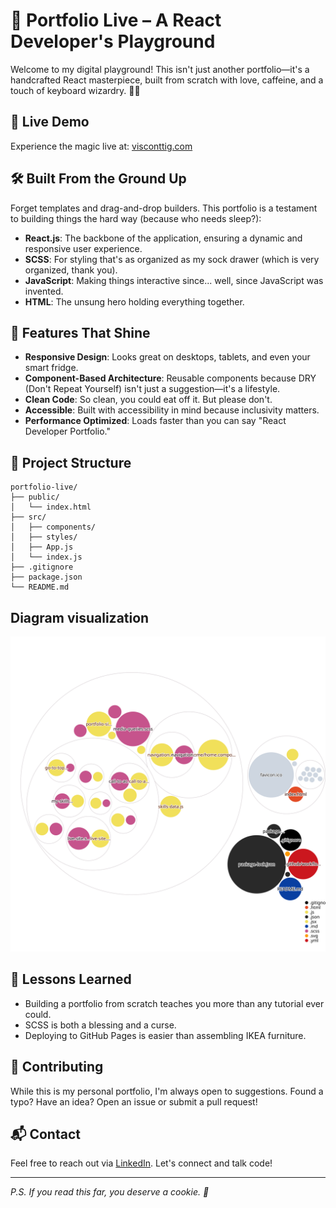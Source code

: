 # 🎨 Portfolio Live – A React Developer's Playground

Welcome to my digital playground! This isn't just another portfolio—it's a handcrafted React masterpiece, built from scratch with love, caffeine, and a touch of keyboard wizardry. 🧙‍♂️

## 🚀 Live Demo

Experience the magic live at: [visconttig.com](https://visconttig.com/)

## 🛠️ Built From the Ground Up

Forget templates and drag-and-drop builders. This portfolio is a testament to building things the hard way (because who needs sleep?):

- **React.js**: The backbone of the application, ensuring a dynamic and responsive user experience.
- **SCSS**: For styling that's as organized as my sock drawer (which is very organized, thank you).
- **JavaScript**: Making things interactive since... well, since JavaScript was invented.
- **HTML**: The unsung hero holding everything together.

## 🎯 Features That Shine

- **Responsive Design**: Looks great on desktops, tablets, and even your smart fridge.
- **Component-Based Architecture**: Reusable components because DRY (Don't Repeat Yourself) isn't just a suggestion—it's a lifestyle.
- **Clean Code**: So clean, you could eat off it. But please don't.
- **Accessible**: Built with accessibility in mind because inclusivity matters.
- **Performance Optimized**: Loads faster than you can say "React Developer Portfolio."

## 📁 Project Structure

```
portfolio-live/
├── public/
│   └── index.html
├── src/
│   ├── components/
│   ├── styles/
│   ├── App.js
│   └── index.js
├── .gitignore
├── package.json
└── README.md
```


## Diagram visualization

![Visualization of the codebase](./images/diagram.svg)

## 🧠 Lessons Learned

- Building a portfolio from scratch teaches you more than any tutorial ever could.
- SCSS is both a blessing and a curse.
- Deploying to GitHub Pages is easier than assembling IKEA furniture.

## 🤝 Contributing

While this is my personal portfolio, I'm always open to suggestions. Found a typo? Have an idea? Open an issue or submit a pull request!

## 📬 Contact

Feel free to reach out via [LinkedIn](https://www.linkedin.com/in/visconttig/). Let's connect and talk code!

---

_P.S. If you read this far, you deserve a cookie. 🍪_
